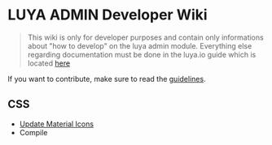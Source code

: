 # LUYA ADMIN Developer Wiki

> This wiki is only for developer purposes and contain only informations about "how to develop" on the luya admin module. Everything else regarding documentation must be done in the luya.io guide which is located [here](https://github.com/luyadev/luya/tree/master/docs/guide)

If you want to contribute, make sure to read the [guidelines](https://luya.io/guide/luya-guideline).

## CSS

+ [Update Material Icons](Css-Update-Material-Icons)
+ Compile